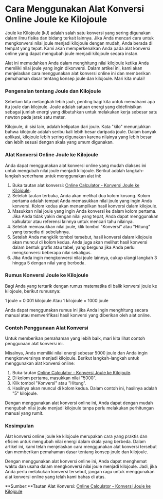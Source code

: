 Cara Menggunakan Alat Konversi Online Joule ke Kilojoule
========================================================

Joule ke Kilojoule (kJ) adalah salah satu konversi yang sering digunakan dalam ilmu fisika dan bidang terkait lainnya. Jika Anda mencari cara untuk mengkonversi nilai joule menjadi kilojoule dengan mudah, Anda berada di tempat yang tepat. Kami akan memperkenalkan Anda pada alat konversi online yang dapat mengubah joule menjadi kilojoule secara instan.

Alat ini memudahkan Anda dalam menghitung nilai kilojoule ketika Anda memiliki nilai joule yang ingin dikonversi. Dalam artikel ini, kami akan menjelaskan cara menggunakan alat konversi online ini dan memberikan pemahaman dasar tentang konsep joule dan kilojoule. Mari kita mulai!

### Pengenalan tentang Joule dan Kilojoule

Sebelum kita melangkah lebih jauh, penting bagi kita untuk memahami apa itu joule dan kilojoule. Joule adalah satuan energi yang didefinisikan sebagai jumlah energi yang dibutuhkan untuk melakukan kerja sebesar satu newton pada jarak satu meter.

Kilojoule, di sisi lain, adalah kelipatan dari joule. Kata "kilo" menunjukkan bahwa kilojoule adalah seribu kali lebih besar daripada joule. Dalam banyak aplikasi, kilojoule lebih sering digunakan karena nilainya yang lebih besar dan lebih sesuai dengan skala yang umum digunakan.

### Alat Konversi Online Joule ke Kilojoule

Anda dapat menggunakan alat konversi online yang mudah diakses ini untuk mengubah nilai joule menjadi kilojoule. Berikut adalah langkah-langkah sederhana untuk menggunakan alat ini:

1. Buka tautan alat konversi: [Online Calculator - Konversi Joule ke Kilojoule](https://www.onlinecalculatorsfree.com/id/convert/joules-to-kilojoules.html).
2. Setelah tautan terbuka, Anda akan melihat dua kolom kosong. Kolom pertama adalah tempat Anda memasukkan nilai joule yang ingin Anda konversi. Kolom kedua akan menampilkan hasil konversi dalam kilojoule.
3. Masukkan nilai joule yang ingin Anda konversi ke dalam kolom pertama. Jika Anda tidak yakin dengan nilai yang tepat, Anda dapat menggunakan kalkulator atau referensi lainnya untuk mencari tahu nilainya.
4. Setelah memasukkan nilai joule, klik tombol "Konversi" atau "Hitung" yang tersedia di sebelahnya.
5. Setelah Anda mengklik tombol tersebut, hasil konversi dalam kilojoule akan muncul di kolom kedua. Anda juga akan melihat hasil konversi dalam bentuk grafis atau tabel, yang berguna jika Anda perlu mengkonversi beberapa nilai sekaligus.
6. Jika Anda ingin mengkonversi nilai joule lainnya, cukup ulangi langkah 3 hingga 5 dengan nilai yang berbeda.

### Rumus Konversi Joule ke Kilojoule

Bagi Anda yang tertarik dengan rumus matematika di balik konversi joule ke kilojoule, berikut rumusnya:

1 joule = 0.001 kilojoule Atau 1 kilojoule = 1000 joule

Anda dapat menggunakan rumus ini jika Anda ingin menghitung secara manual atau memverifikasi hasil konversi yang diberikan oleh alat online.

### Contoh Penggunaan Alat Konversi

Untuk memberikan pemahaman yang lebih baik, mari kita lihat contoh penggunaan alat konversi ini.

Misalnya, Anda memiliki nilai energi sebesar 5000 joule dan Anda ingin mengkonversinya menjadi kilojoule. Berikut langkah-langkah untuk menggunakan alat konversi online:

1. Buka tautan [Online Calculator - Konversi Joule ke Kilojoule](https://www.onlinecalculatorsfree.com/id/convert/joules-to-kilojoules.html).
2. Di kolom pertama, masukkan nilai "5000".
3. Klik tombol "Konversi" atau "Hitung".
4. Hasilnya akan muncul di kolom kedua. Dalam contoh ini, hasilnya adalah "5" kilojoule.

Dengan menggunakan alat konversi online ini, Anda dapat dengan mudah mengubah nilai joule menjadi kilojoule tanpa perlu melakukan perhitungan manual yang rumit.

### Kesimpulan

Alat konversi online joule ke kilojoule merupakan cara yang praktis dan efisien untuk mengubah nilai energi dalam skala yang berbeda. Dalam artikel ini, kami telah menjelaskan cara menggunakan alat konversi tersebut dan memberikan pemahaman dasar tentang konsep joule dan kilojoule.

Dengan menggunakan alat konversi online ini, Anda dapat menghemat waktu dan usaha dalam mengkonversi nilai joule menjadi kilojoule. Jadi, jika Anda perlu melakukan konversi tersebut, jangan ragu untuk menggunakan alat konversi online yang telah kami bahas di atas.

**Sumber:**Tautan Alat Konversi: [Online Calculator - Konversi Joule ke Kilojoule](https://www.onlinecalculatorsfree.com/id/convert/joules-to-kilojoules.html)